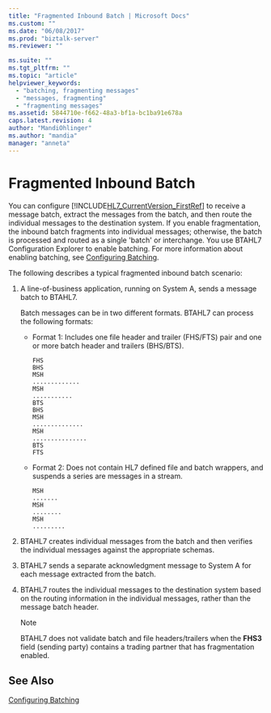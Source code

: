 ```yaml
---
title: "Fragmented Inbound Batch | Microsoft Docs"
ms.custom: ""
ms.date: "06/08/2017"
ms.prod: "biztalk-server"
ms.reviewer: ""

ms.suite: ""
ms.tgt_pltfrm: ""
ms.topic: "article"
helpviewer_keywords: 
  - "batching, fragmenting messages"
  - "messages, fragmenting"
  - "fragmenting messages"
ms.assetid: 5844710e-f662-48a3-bf1a-bc1ba91e678a
caps.latest.revision: 4
author: "MandiOhlinger"
ms.author: "mandia"
manager: "anneta"
---
```

# Fragmented Inbound Batch
You can configure [!INCLUDE[HL7_CurrentVersion_FirstRef](../../includes/hl7-currentversion-firstref-md.md)] to receive a message batch, extract the messages from the batch, and then route the individual messages to the destination system. If you enable fragmentation, the inbound batch fragments into individual messages; otherwise, the batch is processed and routed as a single 'batch' or interchange. You use BTAHL7 Configuration Explorer to enable batching. For more information about enabling batching, see [Configuring Batching](../../adapters-and-accelerators/accelerator-hl7/configuring-batching.md).  
  
 The following describes a typical fragmented inbound batch scenario:  
  
1.  A line-of-business application, running on System A, sends a message batch to BTAHL7.  
  
     Batch messages can be in two different formats. BTAHL7 can process the following formats:  
  
    -   Format 1: Includes one file header and trailer (FHS/FTS) pair and one or more batch header and trailers (BHS/BTS).  
  
        ```  
        FHS  
        BHS  
        MSH  
        .............  
        MSH  
        ...........  
        BTS  
        BHS  
        MSH  
        ..............  
        MSH  
        ...............  
        BTS  
        FTS  
        ```  
  
    -   Format 2: Does not contain HL7 defined file and batch wrappers, and suspends a series are messages in a stream.  
  
        ```  
        MSH  
        .......  
        MSH  
        ........  
        MSH  
        .........  
        ```  
  
2.  BTAHL7 creates individual messages from the batch and then verifies the individual messages against the appropriate schemas.  
  
3.  BTAHL7 sends a separate acknowledgment message to System A for each message extracted from the batch.  
  
4.  BTAHL7 routes the individual messages to the destination system based on the routing information in the individual messages, rather than the message batch header.  
  
    > [!NOTE]
    >  BTAHL7 does not validate batch and file headers/trailers when the **FHS3** field (sending party) contains a trading partner that has fragmentation enabled.  
  
## See Also  
 [Configuring Batching](../../adapters-and-accelerators/accelerator-hl7/configuring-batching.md)